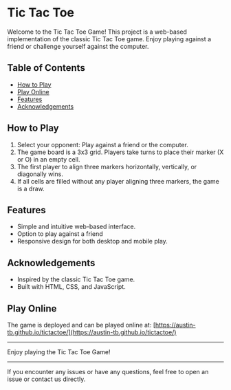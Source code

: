 # Tic Tac Toe

Welcome to the Tic Tac Toe Game! This project is a web-based implementation of the classic Tic Tac Toe game. Enjoy playing against a friend or challenge yourself against the computer.

## Table of Contents
- [How to Play](#how-to-play)
- [Play Online](#play-online)
- [Features](#features)
- [Acknowledgements](#acknowledgements)

## How to Play
1. Select your opponent: Play against a friend or the computer.
2. The game board is a 3x3 grid. Players take turns to place their marker (X or O) in an empty cell.
3. The first player to align three markers horizontally, vertically, or diagonally wins.
4. If all cells are filled without any player aligning three markers, the game is a draw.

## Features
- Simple and intuitive web-based interface.
- Option to play against a friend
- Responsive design for both desktop and mobile play.

## Acknowledgements
- Inspired by the classic Tic Tac Toe game.
- Built with HTML, CSS, and JavaScript.

## Play Online
The game is deployed and can be played online at:
[https://austin-tb.github.io/tictactoe/](https://austin-tb.github.io/tictactoe/)

---

Enjoy playing the Tic Tac Toe Game!

---

If you encounter any issues or have any questions, feel free to open an issue or contact us directly.
